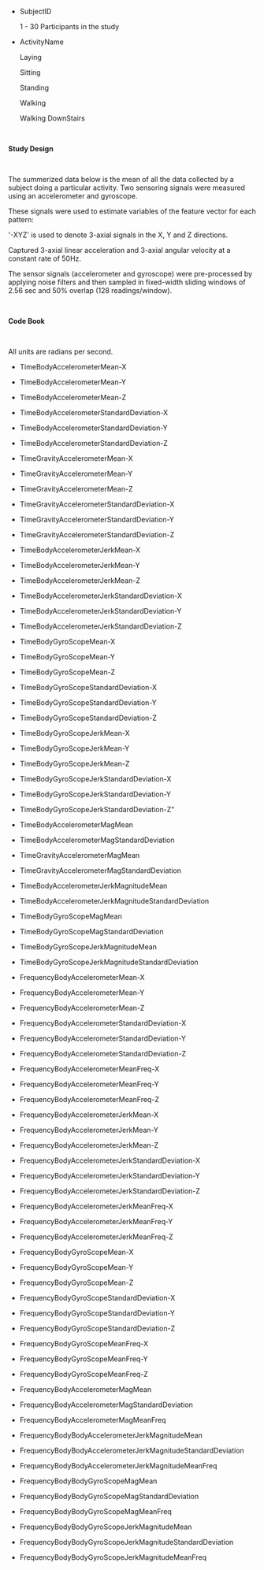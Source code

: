 - SubjectID

    1 - 30  Participants in the study

    

- ActivityName

    Laying

    Sitting

    Standing

    Walking

    Walking DownStairs

     

**Study Design**

 

The summerized data below is the mean of all the data collected by a subject
doing a particular activity.  Two sensoring signals were measured using an
accelerometer and gyroscope.

These signals were used to estimate variables of the feature vector for each
pattern:

'-XYZ' is used to denote 3-axial signals in the X, Y and Z directions.

Captured 3-axial linear acceleration and 3-axial angular velocity at a constant
rate of 50Hz.

The sensor signals (accelerometer and gyroscope) were pre-processed by applying
noise filters and then sampled in fixed-width sliding windows of 2.56 sec and
50% overlap (128 readings/window).

 

**Code Book**

 

All units are radians per second.



- TimeBodyAccelerometerMean-X

- TimeBodyAccelerometerMean-Y

- TimeBodyAccelerometerMean-Z

- TimeBodyAccelerometerStandardDeviation-X

- TimeBodyAccelerometerStandardDeviation-Y

- TimeBodyAccelerometerStandardDeviation-Z

- TimeGravityAccelerometerMean-X

- TimeGravityAccelerometerMean-Y

- TimeGravityAccelerometerMean-Z

- TimeGravityAccelerometerStandardDeviation-X

- TimeGravityAccelerometerStandardDeviation-Y

- TimeGravityAccelerometerStandardDeviation-Z

- TimeBodyAccelerometerJerkMean-X

- TimeBodyAccelerometerJerkMean-Y

- TimeBodyAccelerometerJerkMean-Z

- TimeBodyAccelerometerJerkStandardDeviation-X

- TimeBodyAccelerometerJerkStandardDeviation-Y

- TimeBodyAccelerometerJerkStandardDeviation-Z

- TimeBodyGyroScopeMean-X

- TimeBodyGyroScopeMean-Y

- TimeBodyGyroScopeMean-Z

- TimeBodyGyroScopeStandardDeviation-X

- TimeBodyGyroScopeStandardDeviation-Y

- TimeBodyGyroScopeStandardDeviation-Z

- TimeBodyGyroScopeJerkMean-X

- TimeBodyGyroScopeJerkMean-Y

- TimeBodyGyroScopeJerkMean-Z

- TimeBodyGyroScopeJerkStandardDeviation-X

- TimeBodyGyroScopeJerkStandardDeviation-Y

- TimeBodyGyroScopeJerkStandardDeviation-Z"

- TimeBodyAccelerometerMagMean

- TimeBodyAccelerometerMagStandardDeviation

- TimeGravityAccelerometerMagMean

- TimeGravityAccelerometerMagStandardDeviation

- TimeBodyAccelerometerJerkMagnitudeMean

- TimeBodyAccelerometerJerkMagnitudeStandardDeviation

- TimeBodyGyroScopeMagMean

- TimeBodyGyroScopeMagStandardDeviation

- TimeBodyGyroScopeJerkMagnitudeMean

- TimeBodyGyroScopeJerkMagnitudeStandardDeviation

- FrequencyBodyAccelerometerMean-X

- FrequencyBodyAccelerometerMean-Y

- FrequencyBodyAccelerometerMean-Z

- FrequencyBodyAccelerometerStandardDeviation-X

- FrequencyBodyAccelerometerStandardDeviation-Y

- FrequencyBodyAccelerometerStandardDeviation-Z

- FrequencyBodyAccelerometerMeanFreq-X

- FrequencyBodyAccelerometerMeanFreq-Y

- FrequencyBodyAccelerometerMeanFreq-Z

- FrequencyBodyAccelerometerJerkMean-X

- FrequencyBodyAccelerometerJerkMean-Y

- FrequencyBodyAccelerometerJerkMean-Z

- FrequencyBodyAccelerometerJerkStandardDeviation-X

- FrequencyBodyAccelerometerJerkStandardDeviation-Y

- FrequencyBodyAccelerometerJerkStandardDeviation-Z

- FrequencyBodyAccelerometerJerkMeanFreq-X

- FrequencyBodyAccelerometerJerkMeanFreq-Y

- FrequencyBodyAccelerometerJerkMeanFreq-Z

- FrequencyBodyGyroScopeMean-X

- FrequencyBodyGyroScopeMean-Y

- FrequencyBodyGyroScopeMean-Z

- FrequencyBodyGyroScopeStandardDeviation-X

- FrequencyBodyGyroScopeStandardDeviation-Y

- FrequencyBodyGyroScopeStandardDeviation-Z

- FrequencyBodyGyroScopeMeanFreq-X

- FrequencyBodyGyroScopeMeanFreq-Y

- FrequencyBodyGyroScopeMeanFreq-Z

- FrequencyBodyAccelerometerMagMean

- FrequencyBodyAccelerometerMagStandardDeviation

- FrequencyBodyAccelerometerMagMeanFreq

- FrequencyBodyBodyAccelerometerJerkMagnitudeMean

- FrequencyBodyBodyAccelerometerJerkMagnitudeStandardDeviation

- FrequencyBodyBodyAccelerometerJerkMagnitudeMeanFreq

- FrequencyBodyBodyGyroScopeMagMean

- FrequencyBodyBodyGyroScopeMagStandardDeviation

- FrequencyBodyBodyGyroScopeMagMeanFreq

- FrequencyBodyBodyGyroScopeJerkMagnitudeMean

- FrequencyBodyBodyGyroScopeJerkMagnitudeStandardDeviation

- FrequencyBodyBodyGyroScopeJerkMagnitudeMeanFreq

